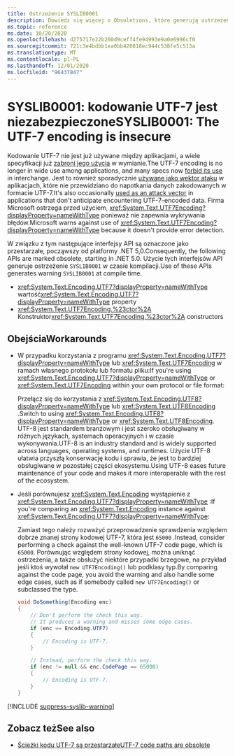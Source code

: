 ```yaml
---
title: Ostrzeżenie SYSLIB0001
description: Dowiedz się więcej o Obsoletions, które generują ostrzeżenie SYSLIB0001 w czasie kompilacji.
ms.topic: reference
ms.date: 10/20/2020
ms.openlocfilehash: d275717e22b260d9ceff4fe94993e9a0e6996cf0
ms.sourcegitcommit: 721c3e4bdbb1ea0bb420818ec944c538fe5c513a
ms.translationtype: MT
ms.contentlocale: pl-PL
ms.lasthandoff: 12/01/2020
ms.locfileid: "96437847"
---
```

# <a name="syslib0001-the-utf-7-encoding-is-insecure"></a><span data-ttu-id="860a5-103">SYSLIB0001: kodowanie UTF-7 jest niezabezpieczone</span><span class="sxs-lookup"><span data-stu-id="860a5-103">SYSLIB0001: The UTF-7 encoding is insecure</span></span>

<span data-ttu-id="860a5-104">Kodowanie UTF-7 nie jest już używane między aplikacjami, a wiele specyfikacji już [zabroni jego użycia](https://security.stackexchange.com/a/68609/3573) w wymianie.</span><span class="sxs-lookup"><span data-stu-id="860a5-104">The UTF-7 encoding is no longer in wide use among applications, and many specs now [forbid its use](https://security.stackexchange.com/a/68609/3573) in interchange.</span></span> <span data-ttu-id="860a5-105">Jest to również sporadycznie [używane jako wektor ataku](https://cve.mitre.org/cgi-bin/cvekey.cgi?keyword=utf-7) w aplikacjach, które nie przewidziano do napotkania danych zakodowanych w formacie UTF-7.</span><span class="sxs-lookup"><span data-stu-id="860a5-105">It's also occasionally [used as an attack vector](https://cve.mitre.org/cgi-bin/cvekey.cgi?keyword=utf-7) in applications that don't anticipate encountering UTF-7-encoded data.</span></span> <span data-ttu-id="860a5-106">Firma Microsoft ostrzega przed użyciem, <xref:System.Text.UTF7Encoding?displayProperty=nameWithType> ponieważ nie zapewnia wykrywania błędów.</span><span class="sxs-lookup"><span data-stu-id="860a5-106">Microsoft warns against use of <xref:System.Text.UTF7Encoding?displayProperty=nameWithType> because it doesn't provide error detection.</span></span>

<span data-ttu-id="860a5-107">W związku z tym następujące interfejsy API są oznaczone jako przestarzałe, począwszy od platformy .NET 5,0.</span><span class="sxs-lookup"><span data-stu-id="860a5-107">Consequently, the following APIs are marked obsolete, starting in .NET 5.0.</span></span> <span data-ttu-id="860a5-108">Użycie tych interfejsów API generuje ostrzeżenie `SYSLIB0001` w czasie kompilacji.</span><span class="sxs-lookup"><span data-stu-id="860a5-108">Use of these APIs generates warning `SYSLIB0001` at compile time.</span></span>

- <span data-ttu-id="860a5-109"><xref:System.Text.Encoding.UTF7?displayProperty=nameWithType> wartość</span><span class="sxs-lookup"><span data-stu-id="860a5-109"><xref:System.Text.Encoding.UTF7?displayProperty=nameWithType> property</span></span>
- <span data-ttu-id="860a5-110"><xref:System.Text.UTF7Encoding.%23ctor%2A> Konstruktor</span><span class="sxs-lookup"><span data-stu-id="860a5-110"><xref:System.Text.UTF7Encoding.%23ctor%2A> constructors</span></span>

## <a name="workarounds"></a><span data-ttu-id="860a5-111">Obejścia</span><span class="sxs-lookup"><span data-stu-id="860a5-111">Workarounds</span></span>

- <span data-ttu-id="860a5-112">W przypadku korzystania z programu <xref:System.Text.Encoding.UTF7?displayProperty=nameWithType> lub <xref:System.Text.UTF7Encoding> w ramach własnego protokołu lub formatu pliku:</span><span class="sxs-lookup"><span data-stu-id="860a5-112">If you're using <xref:System.Text.Encoding.UTF7?displayProperty=nameWithType> or <xref:System.Text.UTF7Encoding> within your own protocol or file format:</span></span>

  <span data-ttu-id="860a5-113">Przełącz się do korzystania z <xref:System.Text.Encoding.UTF8?displayProperty=nameWithType> lub <xref:System.Text.UTF8Encoding> .</span><span class="sxs-lookup"><span data-stu-id="860a5-113">Switch to using <xref:System.Text.Encoding.UTF8?displayProperty=nameWithType> or <xref:System.Text.UTF8Encoding>.</span></span> <span data-ttu-id="860a5-114">UTF-8 jest standardem branżowym i jest szeroko obsługiwany w różnych językach, systemach operacyjnych i w czasie wykonywania.</span><span class="sxs-lookup"><span data-stu-id="860a5-114">UTF-8 is an industry standard and is widely supported across languages, operating systems, and runtimes.</span></span> <span data-ttu-id="860a5-115">Użycie UTF-8 ułatwia przyszłą konserwację kodu i sprawia, że jest to bardziej obsługiwane w pozostałej części ekosystemu.</span><span class="sxs-lookup"><span data-stu-id="860a5-115">Using UTF-8 eases future maintenance of your code and makes it more interoperable with the rest of the ecosystem.</span></span>

- <span data-ttu-id="860a5-116">Jeśli porównujesz <xref:System.Text.Encoding> wystąpienie z <xref:System.Text.Encoding.UTF7?displayProperty=nameWithType> :</span><span class="sxs-lookup"><span data-stu-id="860a5-116">If you're comparing an <xref:System.Text.Encoding> instance against <xref:System.Text.Encoding.UTF7?displayProperty=nameWithType>:</span></span>

  <span data-ttu-id="860a5-117">Zamiast tego należy rozważyć przeprowadzenie sprawdzenia względem dobrze znanej strony kodowej UTF-7, która jest `65000` .</span><span class="sxs-lookup"><span data-stu-id="860a5-117">Instead, consider performing a check against the well-known UTF-7 code page, which is `65000`.</span></span> <span data-ttu-id="860a5-118">Porównując względem strony kodowej, można uniknąć ostrzeżenia, a także obsłużyć niektóre przypadki brzegowe, na przykład jeśli ktoś wywołał `new UTF7Encoding()` lub podklasy typ.</span><span class="sxs-lookup"><span data-stu-id="860a5-118">By comparing against the code page, you avoid the warning and also handle some edge cases, such as if somebody called `new UTF7Encoding()` or subclassed the type.</span></span>

  ```csharp
  void DoSomething(Encoding enc)
  {
      // Don't perform the check this way.
      // It produces a warning and misses some edge cases.
      if (enc == Encoding.UTF7)
      {
          // Encoding is UTF-7.
      }

      // Instead, perform the check this way.
      if (enc != null && enc.CodePage == 65000)
      {
          // Encoding is UTF-7.
      }
  }
  ```

[!INCLUDE [suppress-syslib-warning](../../../includes/suppress-syslib-warning.md)]

## <a name="see-also"></a><span data-ttu-id="860a5-119">Zobacz też</span><span class="sxs-lookup"><span data-stu-id="860a5-119">See also</span></span>

- [<span data-ttu-id="860a5-120">Ścieżki kodu UTF-7 są przestarzałe</span><span class="sxs-lookup"><span data-stu-id="860a5-120">UTF-7 code paths are obsolete</span></span>](core-libraries/5.0/utf-7-code-paths-obsolete.md)
